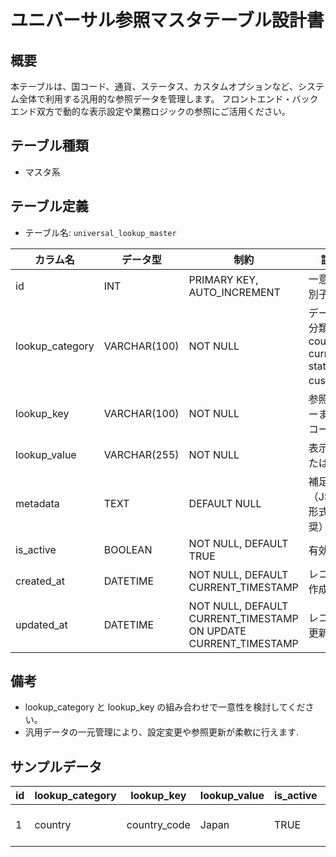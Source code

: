 # ユニバーサル参照マスタテーブル設計書

## 概要
本テーブルは、国コード、通貨、ステータス、カスタムオプションなど、システム全体で利用する汎用的な参照データを管理します。
フロントエンド・バックエンド双方で動的な表示設定や業務ロジックの参照にご活用ください。

## テーブル種類
- マスタ系

## テーブル定義
- テーブル名: `universal_lookup_master`

| カラム名         | データ型      | 制約                                    | 説明                                   |
|------------------|---------------|-----------------------------------------|----------------------------------------|
| id               | INT           | PRIMARY KEY, AUTO_INCREMENT             | 一意な識別子                           |
| lookup_category  | VARCHAR(100)  | NOT NULL                                | データの分類（例: country, currency, status, custom） |
| lookup_key       | VARCHAR(100)  | NOT NULL                                | 参照用キーまたはコード                |
| lookup_value     | VARCHAR(255)  | NOT NULL                                | 表示値または名称                        |
| metadata         | TEXT          | DEFAULT NULL                            | 補足情報（JSON形式推奨）              |
| is_active        | BOOLEAN       | NOT NULL, DEFAULT TRUE                  | 有効状態                               |
| created_at       | DATETIME      | NOT NULL, DEFAULT CURRENT_TIMESTAMP      | レコード作成日時                       |
| updated_at       | DATETIME      | NOT NULL, DEFAULT CURRENT_TIMESTAMP ON UPDATE CURRENT_TIMESTAMP | レコード更新日時 |

## 備考
- lookup_category と lookup_key の組み合わせで一意性を検討してください。
- 汎用データの一元管理により、設定変更や参照更新が柔軟に行えます.

## サンプルデータ
| id | lookup_category | lookup_key   | lookup_value | is_active | created_at           | updated_at           |
|----|-----------------|--------------|--------------|-----------|----------------------|----------------------|
| 1  | country         | country_code | Japan        | TRUE      | 2023-10-01 00:00:00  | 2023-10-01 00:00:00  |

